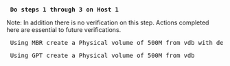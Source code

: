 **<pre> Do steps 1 through 3 on Host 1 </pre>**
Note: In addition there is no verification on this step. Actions completed here are essential to future verifications. 

<pre> Using MBR create a Physical volume of 500M from vdb with default type (83)</pre>

<pre> Using GPT create a Physical volume of 500M from vdb </pre>
